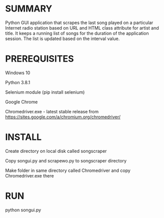 # SUMMARY
Python GUI application that scrapes the last song played on a particular Internet radio station based on URL and HTML class attribute for artist and title. It keeps a running list of songs for the duration of the application session. The list is updated based on the interval value.

# PREREQUISITES
Windows 10

Python 3.8.1

Selenium module (pip install selenium)

Google Chrome

Chromedriver.exe - latest stable release from https://sites.google.com/a/chromium.org/chromedriver/

# INSTALL
Create directory on local disk called songscraper

Copy songui.py and scrapewo.py to songscraper directory

Make folder in same directory called Chromedriver and copy Chromedriver.exe there

# RUN
python songui.py